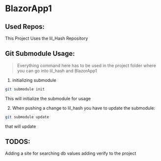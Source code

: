 # BlazorApp1

## Used Repos:

This Project Uses the lil_Hash Repository


## Git Submodule Usage:
> Everything command here has to be used in the project folder where you can go into lil_hash and BlazorApp1

1. initializing submodule

```bash
git submodule init
```
This will initialize the submodule for usage

2. When pushing a change to lil_hash you have to update the submodule:

```bash
git submodule update
```

that will update 

## TODOS:
Adding a site for searching db values
adding verify to the project


